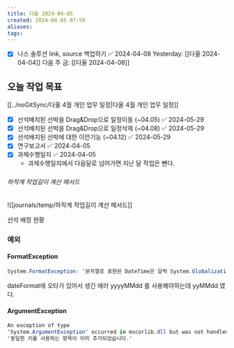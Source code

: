 ```yaml
---
title: 다울 2024-04-05
created: 2024-04-05 07:59
aliases: 
tags:
---
```

- [x] 나스 솔루션 link, source 백업하기 ✅ 2024-04-08
Yesterday: [[다울 2024-04-04]]
다음 주 금: [[다울 2024-04-08]]

## 오늘 작업 목표
[[../noGitSync/다울 4월 개인 업무 일정|다울 4월 개인 업무 일정]]

- [x] 선석배치된 선박을 Drag&Drop으로 일정이동 (~04.05) ✅ 2024-05-29
- [x] 선석배치된 선박을 Drag&Drop으로 일정삭제 (~04.08) ✅ 2024-05-29
- [x] 선석배치된 선박에 대한 이안기능 (~04.12) ✅ 2024-05-29
- [x] 연구보고서 ✅ 2024-04-05
- [x] 과제수행일지 ✅ 2024-04-05
	- 과제수행일지에서 다음달로 넘어가면 지난 달 작업은 뺀다.

### 

###### 하작계 작업길이 계산 메서드
![[journals/temp/하작계 작업길이 계산 메서드]]


선석 배정 현황

### 예외
#### FormatException
```cs
System.FormatException: '문자열로 표현된 DateTime은 달력 System.Globalization.GregorianCalendar에서 사용할 수 없습니다.'
```
dateFormat에 오타가 있어서 생긴 에러
yyyyMMdd 를 사용해야하는데 yyMMdd 였다.

#### ArgumentException
```cs
An exception of type 
'System.ArgumentException' occurred in mscorlib.dll but was not handled in user code
'동일한 키를 사용하는 항목이 이미 추가되었습니다.'
```


